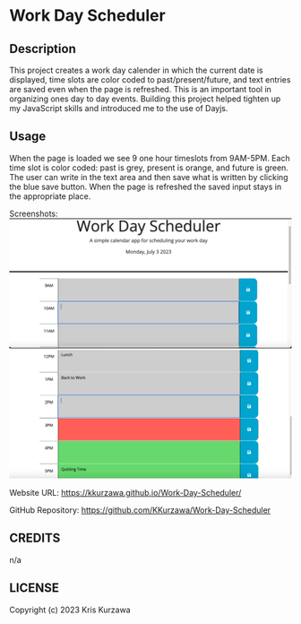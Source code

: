 # Work Day Scheduler

## Description

This project creates a work day calender in which the current date is displayed, time slots are color coded to past/present/future, and text entries are saved even when the page is refreshed. This is an important tool in organizing ones day to day events. Building this project helped tighten up my JavaScript skills and introduced me to the use of Dayjs.

## Usage

When the page is loaded we see 9 one hour timeslots from 9AM-5PM. Each time slot is color coded: past is grey, present is orange, and future is green. The user can write in the text area and then save what is written by clicking the blue save button. When the page is refreshed the saved input stays in the appropriate place.

Screenshots:
![Top](https://github.com/KKurzawa/C5Work-Day-Scheduler/blob/main/assets/images/img1.png)
![Bottom](https://github.com/KKurzawa/C5Work-Day-Scheduler/blob/main/assets/images/img2.png)

Website URL: https://kkurzawa.github.io/Work-Day-Scheduler/

GitHub Repository: https://github.com/KKurzawa/Work-Day-Scheduler

## CREDITS

n/a

## LICENSE

Copyright (c) 2023 Kris Kurzawa
